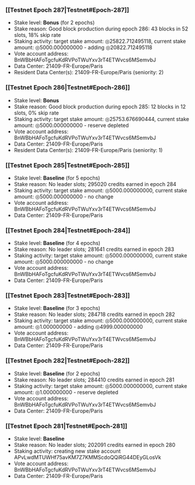 ### [[Testnet Epoch 287|Testnet#Epoch-287]]
* Stake level: **Bonus** (for 2 epochs)
* Stake reason: Good block production during epoch 286: 43 blocks in 52 slots, 18% skip rate
* Staking activity: target stake amount: ◎25822.712495118, current stake amount: ◎5000.000000000 - adding ◎20822.712495118
* Vote account address: BnWBbHAFoTgcfuKdRVPoTWuYxv3rT4ETWvcs6MSemvbJ
* Data Center: 21409-FR-Europe/Paris
* Resident Data Center(s): 21409-FR-Europe/Paris (seniority: 2)
### [[Testnet Epoch 286|Testnet#Epoch-286]]
* Stake level: **Bonus**
* Stake reason: Good block production during epoch 285: 12 blocks in 12 slots, 0% skip rate
* Staking activity: target stake amount: ◎25753.676690444, current stake amount: ◎5000.000000000 - reserve depleted
* Vote account address: BnWBbHAFoTgcfuKdRVPoTWuYxv3rT4ETWvcs6MSemvbJ
* Data Center: 21409-FR-Europe/Paris
* Resident Data Center(s): 21409-FR-Europe/Paris (seniority: 1)
### [[Testnet Epoch 285|Testnet#Epoch-285]]
* Stake level: **Baseline** (for 5 epochs)
* Stake reason: No leader slots; 295020 credits earned in epoch 284
* Staking activity: target stake amount: ◎5000.000000000, current stake amount: ◎5000.000000000 - no change
* Vote account address: BnWBbHAFoTgcfuKdRVPoTWuYxv3rT4ETWvcs6MSemvbJ
* Data Center: 21409-FR-Europe/Paris
### [[Testnet Epoch 284|Testnet#Epoch-284]]
* Stake level: **Baseline** (for 4 epochs)
* Stake reason: No leader slots; 281641 credits earned in epoch 283
* Staking activity: target stake amount: ◎5000.000000000, current stake amount: ◎5000.000000000 - no change
* Vote account address: BnWBbHAFoTgcfuKdRVPoTWuYxv3rT4ETWvcs6MSemvbJ
* Data Center: 21409-FR-Europe/Paris
### [[Testnet Epoch 283|Testnet#Epoch-283]]
* Stake level: **Baseline** (for 3 epochs)
* Stake reason: No leader slots; 284718 credits earned in epoch 282
* Staking activity: target stake amount: ◎5000.000000000, current stake amount: ◎1.000000000 - adding ◎4999.000000000
* Vote account address: BnWBbHAFoTgcfuKdRVPoTWuYxv3rT4ETWvcs6MSemvbJ
* Data Center: 21409-FR-Europe/Paris
### [[Testnet Epoch 282|Testnet#Epoch-282]]
* Stake level: **Baseline** (for 2 epochs)
* Stake reason: No leader slots; 284410 credits earned in epoch 281
* Staking activity: target stake amount: ◎5000.000000000, current stake amount: ◎1.000000000 - reserve depleted
* Vote account address: BnWBbHAFoTgcfuKdRVPoTWuYxv3rT4ETWvcs6MSemvbJ
* Data Center: 21409-FR-Europe/Paris
### [[Testnet Epoch 281|Testnet#Epoch-281]]
* Stake level: **Baseline**
* Stake reason: No leader slots; 202091 credits earned in epoch 280
* Staking activity: creating new stake account APvLwdMTUWHf75avKM7Z7KMMScdoQQiRG44DEyGLosVk
* Vote account address: BnWBbHAFoTgcfuKdRVPoTWuYxv3rT4ETWvcs6MSemvbJ
* Data Center: 21409-FR-Europe/Paris